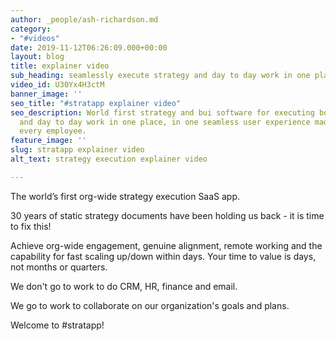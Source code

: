 ```yaml
---
author: _people/ash-richardson.md
category:
- "#videos"
date: 2019-11-12T06:26:09.000+00:00
layout: blog
title: explainer video
sub_heading: seamlessly execute strategy and day to day work in one place
video_id: U30Yx4H3ctM
banner_image: ''
seo_title: "#stratapp explainer video"
seo_description: World first strategy and bui software for executing both strategy
  and day to day work in one place, in one seamless user experience made easy for
  every employee.
feature_image: ''
slug: stratapp explainer video
alt_text: strategy execution explainer video

---
```

The world’s first org-wide strategy execution SaaS app.

30 years of static strategy documents have been holding us back - it is time to fix this!

Achieve org-wide engagement, genuine alignment, remote working and the capability for fast scaling up/down within days.  Your time to value is days, not months or quarters.

We don't go to work to do CRM, HR, finance and email. 

We go to work to collaborate on our organization's goals and plans.

Welcome to #stratapp!